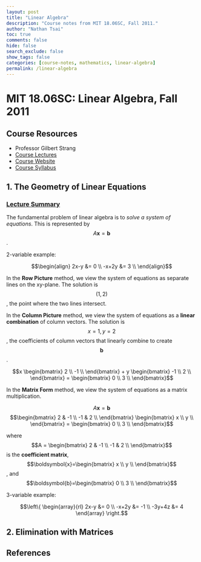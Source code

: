 ```yaml
---
layout: post
title: "Linear Algebra"
description: "Course notes from MIT 18.06SC, Fall 2011."
author: "Nathan Tsai"
toc: true
comments: false
hide: false
search_exclude: false
show_tags: false
categories: [course-notes, mathematics, linear-algebra]
permalink: /linear-algebra
---
```


# MIT 18.06SC: Linear Algebra, Fall 2011

## Course Resources
* Professor Gilbert Strang
* [Course Lectures]()
* [Course Website](https://ocw.mit.edu/courses/mathematics/18-06sc-linear-algebra-fall-2011/index.htm)
* [Course Syllabus](https://ocw.mit.edu/courses/mathematics/18-06sc-linear-algebra-fall-2011/syllabus/)

## 1. The Geometry of Linear Equations

### [Lecture Summary](https://ocw.mit.edu/courses/mathematics/18-06sc-linear-algebra-fall-2011/ax-b-and-the-four-subspaces/the-geometry-of-linear-equations/MIT18_06SCF11_Ses1.1sum.pdf)

The fundamental problem of linear algebra is to *solve a system of equations*. This is represented by $$A\boldsymbol{x} = \boldsymbol{b}$$.

2-variable example:

$$\begin{align} 2x-y &= 0 \\ -x+2y &= 3 \\ \end{align}$$

In the **Row Picture** method, we view the system of equations as separate lines on the xy-plane. The solution is $$(1, 2)$$, the point where the two lines intersect.

In the **Column Picture** method, we view the system of equations as a **linear combination** of column vectors. The solution is $$x=1,y=2$$, the coefficients of column vectors that linearly combine to create $$\boldsymbol{b}$$.

$$x \begin{bmatrix} 2 \\ -1 \\ \end{bmatrix} + y \begin{bmatrix} -1 \\ 2 \\ \end{bmatrix} = \begin{bmatrix} 0 \\ 3 \\ \end{bmatrix}$$

In the **Matrix Form** method, we view the system of equations as a matrix multiplication.

$$A\boldsymbol{x} = \boldsymbol{b}$$
$$\begin{bmatrix} 2 & -1 \\ -1 & 2 \\ \end{bmatrix} \begin{bmatrix} x \\ y \\ \end{bmatrix} = \begin{bmatrix} 0 \\ 3 \\ \end{bmatrix}$$

where $$A = \begin{bmatrix} 2 & -1 \\ -1 & 2 \\ \end{bmatrix}$$ is the **coefficient matrix**, $$\boldsymbol{x}=\begin{bmatrix} x \\ y \\ \end{bmatrix}$$, and $$\boldsymbol{b}=\begin{bmatrix} 0 \\ 3 \\ \end{bmatrix}$$

3-variable example:

$$\left\{ \begin{array}{rl} 2x-y &= 0 \\ -x+2y &= -1 \\ -3y+4z &= 4 \end{array} \right.$$

## 2. Elimination with Matrices


## References
[^1]: Footnote